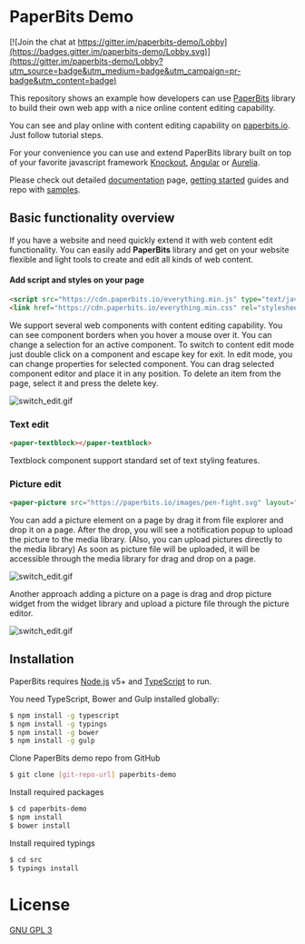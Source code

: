 # PaperBits Demo

[![Join the chat at https://gitter.im/paperbits-demo/Lobby](https://badges.gitter.im/paperbits-demo/Lobby.svg)](https://gitter.im/paperbits-demo/Lobby?utm_source=badge&utm_medium=badge&utm_campaign=pr-badge&utm_content=badge)

This repository shows an example how developers can use [PaperBits](https://github.com/paperbits/paperbits-knockout) library to build their own web app with a nice online content editing capability. 

You can see and play online with content editing capability on [paperbits.io](https://paperbits.io). Just follow tutorial steps.

For your convenience you can use and extend PaperBits library built on top of your favorite javascript framework [Knockout](https://github.com/paperbits/paperbits-knockout), [Angular](https://github.com/paperbits/paperbits-angular) or [Aurelia](https://github.com/paperbits/paperbits-aurelia).

Please check out detailed [documentation](https://github.com/paperbits/paperbits-knockout/wiki/Documentation) page,  [getting started](https://github.com/paperbits/paperbits-knockout/wiki/Documentation#getting-started) guides and repo with [samples](https://github.com/paperbits/paperbits-samples).

## Basic functionality overview
If you have a website and need quickly extend it with web content edit functionality. You can easily add **PaperBits** library and get on your website flexible and light tools to create and edit all kinds of web content.

#### Add script and styles on your page
```html
<script src="https://cdn.paperbits.io/everything.min.js" type="text/javascript"></script>
<link href="https://cdn.paperbits.io/everything.min.css" rel="stylesheet" type="text/css">
```
We support several web components with content editing capability.
You can see component borders when you hover a mouse over it. You can change a selection for an active component.
To switch to content edit mode just double click on a component and escape key for exit. 
In edit mode, you can change properties for selected component.
You can drag selected component editor and place it in any position. 
To delete an item from the page, select it and press the delete key.

![switch_edit.gif](https://firebasestorage.googleapis.com/v0/b/paperbits-cdn.appspot.com/o/switch-edit.gif?alt=media&token=4e43d530-4dbb-492f-8876-f80d3ba0818d "switch_edit.gif")

### Text edit 
```html
<paper-textblock></paper-textblock>
```
Textblock component support standard set of text styling features.

### Picture edit 
```html
<paper-picture src="https://paperbits.io/images/pen-fight.svg" layout="noframe"></paper-picture>
```
You can add a picture element on a page by drag it from file explorer and drop it on a page. 
After the drop, you will see a notification popup to upload the picture to the media library. (Also, you can upload pictures directly to the media library)
As soon as picture file will be uploaded, it will be accessible through the media library for drag and drop on a page. 

![switch_edit.gif](https://firebasestorage.googleapis.com/v0/b/paperbits-cdn.appspot.com/o/picture-upload.gif?alt=media&token=15baf6c8-7bb5-44ef-b946-16125d841b2d "picture_upload.gif")

Another approach adding a picture on a page is drag and drop picture widget from the widget library and upload a picture file through the picture editor.

![switch_edit.gif](https://firebasestorage.googleapis.com/v0/b/paperbits-cdn.appspot.com/o/picture_uploadpicture_upload_from_lib.gif?alt=media&token=cc9a6487-5db8-4e5a-9fc9-9d01bf567f9f "picture_uploadpicture_upload_from_lib.gif")

## Installation
PaperBits requires [Node.js](https://nodejs.org/) v5+ and [TypeScript](http://www.typescriptlang.org/) to run.

You need TypeScript, Bower and Gulp installed globally:
```sh
$ npm install -g typescript
$ npm install -g typings 
$ npm install -g bower 
$ npm install -g gulp
```
Clone PaperBits demo repo from GitHub
```sh
$ git clone [git-repo-url] paperbits-demo
```
Install required packages
```sh
$ cd paperbits-demo
$ npm install
$ bower install
```
Install required typings
```sh
$ cd src
$ typings install
```
# License
[GNU GPL 3](https://github.com/paperbits/paperbits-demo/blob/master/LICENSE)
